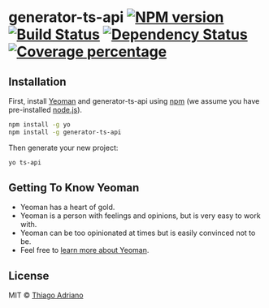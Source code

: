 # generator-ts-api [![NPM version][npm-image]][npm-url] [![Build Status][travis-image]][travis-url] [![Dependency Status][daviddm-image]][daviddm-url] [![Coverage percentage][coveralls-image]][coveralls-url]
> 

## Installation

First, install [Yeoman](http://yeoman.io) and generator-ts-api using [npm](https://www.npmjs.com/) (we assume you have pre-installed [node.js](https://nodejs.org/)).

```bash
npm install -g yo
npm install -g generator-ts-api
```

Then generate your new project:

```bash
yo ts-api
```

## Getting To Know Yeoman

 * Yeoman has a heart of gold.
 * Yeoman is a person with feelings and opinions, but is very easy to work with.
 * Yeoman can be too opinionated at times but is easily convinced not to be.
 * Feel free to [learn more about Yeoman](http://yeoman.io/).

## License

MIT © [Thiago Adriano]()


[npm-image]: https://badge.fury.io/js/generator-ts-api.svg
[npm-url]: https://npmjs.org/package/generator-ts-api
[travis-image]: https://travis-ci.org/programadriano/generator-ts-api.svg?branch=master
[travis-url]: https://travis-ci.org/programadriano/generator-ts-api
[daviddm-image]: https://david-dm.org/programadriano/generator-ts-api.svg?theme=shields.io
[daviddm-url]: https://david-dm.org/programadriano/generator-ts-api
[coveralls-image]: https://coveralls.io/repos/programadriano/generator-ts-api/badge.svg
[coveralls-url]: https://coveralls.io/r/programadriano/generator-ts-api
